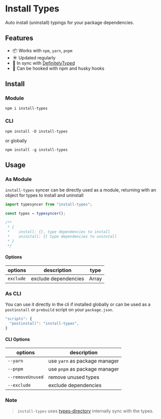 # Install Types

Auto install (uninstall) typings for your package dependencies.

## Features

- :package: Works with `npm`, `yarn`, `pnpm`
- :sunny: Updated regularly
- :palm_tree: In sync with [DefinitelyTyped](https://github.com/DefinitelyTyped/DefinitelyTyped)
- :fishing_pole_and_fish: Can be hooked with npm and husky hooks

## Install

### Module

`npm i install-types`

### CLI

`npm install -D install-types`

or globally

`npm install -g install-types`

## Usage

### As Module

`install-types` syncer can be directly used as a module, returning with an object for types to install and uninstall

```js
import typesyncer from "install-types";

const types = typesyncer();

/**
 * {
 *    install: {}, type dependencies to install
 *    uninstall: {} type dependencies to uninstall
 * }
 */
```

#### Options

| options   | description          | type  |
| --------- | -------------------- | ----- |
| `exclude` | exclude dependencies | Array |

### As CLI

You can use it directly in the cli if installed globally or can be used as a `postinstall` or `prebuild` script on your `package.json`.

```js
"scripts": {
  "postinstall": "install-types",
}
```

#### CLI Options

| options          | description                   |
| ---------------- | ----------------------------- |
| `--yarn`         | use `yarn` as package manager |
| `--pnpm`         | use `pnpm` as package manager |
| `--removeUnused` | remove unused types           |
| `--exclude`      | exclude dependencies          |

### Note

> `install-types` uses [types-directory](https://github.com/maddhruv/types-directory) internally sync with the types.
